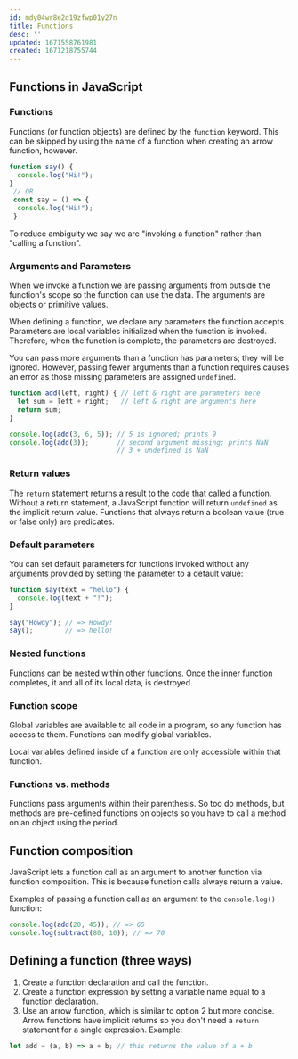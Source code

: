 ```yaml
---
id: mdy04wr8e2d19zfwp01y27n
title: Functions
desc: ''
updated: 1671558761981
created: 1671218755744
---
```

## Functions in JavaScript

### Functions
Functions (or function objects) are defined by the ```function``` keyword. This can be skipped by using the name of a function when creating an arrow function, however.

```js
function say() {
  console.log("Hi!");
}
 // OR
 const say = () => {
  console.log("Hi!");
 }
 ```

To reduce ambiguity we say we are "invoking a function" rather than "calling a function".

### Arguments and Parameters
When we invoke a function we are passing arguments from outside the function's scope so the function can use the data. The arguments are objects or primitive values.

When defining a function, we declare any parameters the function accepts. Parameters are local variables initialized when the function is invoked. Therefore, when the function is complete, the parameters are destroyed.

You can pass more arguments than a function has parameters; they will be ignored. However, passing fewer arguments than a function requires causes an error as those missing parameters are assigned ```undefined```.

```js
function add(left, right) { // left & right are parameters here
  let sum = left + right;   // left & right are arguments here
  return sum;
}

console.log(add(3, 6, 5)); // 5 is ignored; prints 9
console.log(add(3));       // second argument missing; prints NaN
                           // 3 + undefined is NaN
```

### Return values
The ```return``` statement returns a result to the code that called a function.
Without a return statement, a JavaScript function will return ```undefined``` as the implicit return value.
Functions that always return a boolean value (true or false only) are predicates.

### Default parameters
You can set default parameters for functions invoked without any arguments provided by setting the parameter to a default value:
```js
function say(text = "hello") {
  console.log(text + "!");
}

say("Howdy"); // => Howdy!
say();        // => hello!
```

### Nested functions
Functions can be nested within other functions. Once the inner function completes, it and all of its local data, is destroyed.

### Function scope
Global variables are available to all code in a program, so any function has access to them. Functions can modify global variables.

Local variables defined inside of a function are only accessible within that function.

### Functions vs. methods
Functions pass arguments within their parenthesis. So too do methods, but methods are pre-defined functions on objects so you have to call a method on an object using the period.

## Function composition
JavaScript lets a function call as an argument to another function via function composition. This is because function calls always return a value.

Examples of passing a function call as an argument to the ```console.log()``` function:
```js
console.log(add(20, 45)); // => 65
console.log(subtract(80, 10)); // => 70
```

## Defining a function (three ways)
1. Create a function declaration and call the function.
2. Create a function expression by setting a variable name equal to a function declaration.
3. Use an arrow function, which is similar to option 2 but more concise. Arrow functions have implicit returns so you don't  need a ```return``` statement for a single expression. Example:
```js
let add = (a, b) => a + b; // this returns the value of a + b
```
